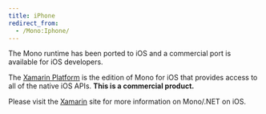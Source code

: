 ```yaml
---
title: iPhone
redirect_from:
  - /Mono:Iphone/
---
```


The Mono runtime has been ported to iOS and a commercial port is available for iOS developers.

The [Xamarin Platform](http://xamarin.com/platform) is the edition of Mono for iOS that provides
access to all of the native iOS APIs. **This is a commercial product.**

Please visit the [Xamarin](http://xamarin.com/) site for more information on Mono/.NET on iOS.
